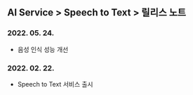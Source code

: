 ## AI Service > Speech to Text > 릴리스 노트

### 2022. 05. 24.
* 음성 인식 성능 개선

### 2022. 02. 22.
* Speech to Text 서비스 출시
